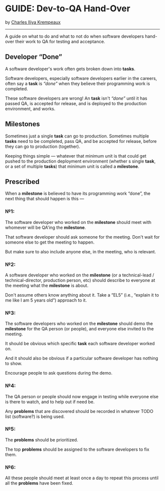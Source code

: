 # GUIDE: Dev-to-QA Hand-Over

by [Charles Iliya Krempeaux](http://changelog.ca/)

---

A guide on what to do and what to not do when software developers hand-over their work to QA for testing and acceptance.

## Developer “Done”

A software developer's work often gets broken down into **tasks**.

Software developers, especially software developers earlier in the careers, often say a **task** is _“done”_ when they believe their programming work is completed.

These software developers are wrong!
An **task** isn't _“done”_ until it has passed QA, is accepted for release, and is deployed to the production environment, and works.

## Milestones

Sometimes just a single **task** can go to production.
Sometimes multiple **tasks** need to be completed, pass QA, and be accepted for release, before they can go to production (together).

Keeping things simple — whatever that minimum unit is that could get pushed to the production deployment environment (whether s single **task**, or a set of multiple **tasks**) that minimum unit is called a **milestone**.

## Prescribed

When a **milestone** is believed to have its programming work “done”, the next thing that should happen is this ⁠—

### №1:

The software developer who worked on the **milestone** should meet with whomever will be QA'ing the **milestone**.

That software developer should ask someone for the meeting.
Don't wait for someone else to get the meeting to happen.

But make sure to also include anyone else, in the meeting, who is relevant.

### №2:

A software developer who worked on the **milestone** (or a technical-lead / technical-director, production person, etc) should describe to everyone at the meeting what the **milestone** is about.

Don't assume others know anything about it.
Take a “EL5” (i.e., “explain it to me like I am 5 years old”) approach to it.

### №3:

The software developers who worked on the **milestone** should demo the **milestone** for the QA person (or people), and everyone else invited to the meeting.

It should be obvious which specific **task** each software developer worked on.

And it should also be obvious if a particular software developer has nothing to show. 

Encourage people to ask questions during the demo.

### №4:

The QA person or people should now engage in testing while everyone else is there to watch, and to help out if need be.

Any **problems** that are discovered should be recorded in whatever TODO list (software?) is being used.

### №5:

The **problems** should be prioritized.

The top **problems** should be assigned to the software developers to fix them.

### №6:

All these people should meet at least once a day to repeat this process until all the **problems** have been fixed.
